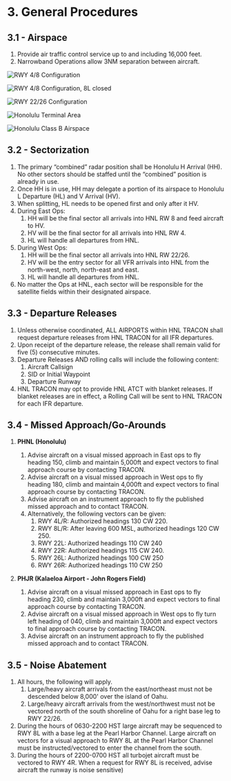 # 3. General Procedures

## 3.1 - Airspace

1. Provide air traffic control service up to and including 16,000 feet.
2. Narrowband Operations allow 3NM separation between aircraft.

![RWY 4/8 Configuration](img/rwy48.png)

![RWY 4/8 Configuration, 8L closed](img/rwy48-8lclosed.png)

![RWY 22/26 Configuration](img/rwy2226.png)

![Honolulu Terminal Area](img/terminal.png)

![Honolulu Class B Airspace](img/hnl-classb.png)

## 3.2 - Sectorization

1. The primary “combined” radar position shall be Honolulu H Arrival (HH). No other sectors should be staffed until the “combined” position is already in use.
2. Once HH is in use, HH may delegate a portion of its airspace to Honolulu L Departure (HL) and V Arrival (HV).
3. When splitting, HL needs to be opened first and only after it HV.
4. During East Ops:
     1. HH will be the final sector all arrivals into HNL RW 8 and feed aircraft to HV.
     2. HV will be the final sector for all arrivals into HNL RW 4.
     3. HL will handle all departures from HNL.
5. During West Ops:
     1. HH will be the final sector all arrivals into HNL RW 22/26.
     2. HV will be the entry sector for all VFR arrivals into HNL from the north-west, north, north-east and east.
     3. HL will handle all departures from HNL.
6. No matter the Ops at HNL, each sector will be responsible for the satellite fields within their designated airspace.

## 3.3 - Departure Releases

1. Unless otherwise coordinated, ALL AIRPORTS within HNL TRACON shall request departure releases from HNL TRACON for all IFR departures.
2. Upon receipt of the departure release, the release shall remain valid for five (5) consecutive minutes.
3. Departure Releases AND rolling calls will include the following content:
     1. Aircraft Callsign
     2. SID or Initial Waypoint
     3. Departure Runway
4. HNL TRACON may opt to provide HNL ATCT with blanket releases. If blanket releases are in effect, a Rolling Call will be sent to HNL TRACON for each IFR departure.

## 3.4 - Missed Approach/Go-Arounds

1. **PHNL (Honolulu)**
     1. Advise aircraft on a visual missed approach in East ops to fly heading 150, climb and maintain 5,000ft and expect vectors to final approach course by contacting TRACON.
     2. Advise aircraft on a visual missed approach in West ops to fly heading 180, climb and maintain 4,000ft and expect vectors to final approach course by contacting TRACON.
     3. Advise aircraft on an instrument approach to fly the published missed approach and to contact TRACON.
     4. Alternatively, the following vectors can be given:
          1. RWY 4L/R: Authorized headings 130 CW 220.
          2. RWY 8L/R: After leaving 600 MSL, authorized headings 120 CW 250.
          3. RWY 22L: Authorized headings 110 CW 240
          4. RWY 22R: Authorized headings 115 CW 240.
          5. RWY 26L: Authorized headings 100 CW 250
          6. RWY 26R: Authorized headings 110 CW 250

2. **PHJR (Kalaeloa Airport - John Rogers Field)**
     1. Advise aircraft on a visual missed approach in East ops to fly heading 230, climb and maintain 3,000ft and expect vectors to final approach course by contacting TRACON.
     2. Advise aircraft on a visual missed approach in West ops to fly turn left heading of 040, climb and maintain 3,000ft and expect vectors to final approach course by contacting TRACON.
     3. Advise aircraft on an instrument approach to fly the published missed approach and to contact TRACON.

## 3.5 - Noise Abatement

1. All hours, the following will apply.
     1. Large/heavy aircraft arrivals from the east/northeast must not be descended below 8,000' over the island of Oahu.
     2. Large/heavy aircraft arrivals from the west/northwest must not be vectored north of the south shoreline of Oahu for a right base leg to RWY 22/26.
2. During the hours of 0630-2200 HST large aircraft may be sequenced to RWY 8L with a base leg at the Pearl Harbor Channel. Large aircraft on vectors for a visual approach to RWY 8L at the Pearl Harbor Channel must be instructed/vectored to enter the channel from the south.
3. During the hours of 2200-0700 HST all turbojet aircraft must be vectored to RWY 4R. When a request for RWY 8L is received, advise aircraft the runway is noise sensitive)
